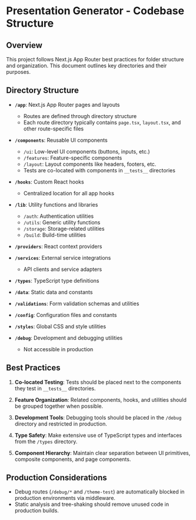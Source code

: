 # Presentation Generator - Codebase Structure

## Overview

This project follows Next.js App Router best practices for folder structure and organization. This document outlines key directories and their purposes.

## Directory Structure

- **`/app`**: Next.js App Router pages and layouts
  - Routes are defined through directory structure
  - Each route directory typically contains `page.tsx`, `layout.tsx`, and other route-specific files

- **`/components`**: Reusable UI components
  - `/ui`: Low-level UI components (buttons, inputs, etc.)
  - `/features`: Feature-specific components
  - `/layout`: Layout components like headers, footers, etc.
  - Tests are co-located with components in `__tests__` directories

- **`/hooks`**: Custom React hooks
  - Centralized location for all app hooks

- **`/lib`**: Utility functions and libraries
  - `/auth`: Authentication utilities
  - `/utils`: Generic utility functions
  - `/storage`: Storage-related utilities
  - `/build`: Build-time utilities

- **`/providers`**: React context providers

- **`/services`**: External service integrations
  - API clients and service adapters

- **`/types`**: TypeScript type definitions

- **`/data`**: Static data and constants

- **`/validations`**: Form validation schemas and utilities

- **`/config`**: Configuration files and constants

- **`/styles`**: Global CSS and style utilities

- **`/debug`**: Development and debugging utilities
  - Not accessible in production

## Best Practices

1. **Co-located Testing**: Tests should be placed next to the components they test in `__tests__` directories.

2. **Feature Organization**: Related components, hooks, and utilities should be grouped together when possible.

3. **Development Tools**: Debugging tools should be placed in the `/debug` directory and restricted in production.

4. **Type Safety**: Make extensive use of TypeScript types and interfaces from the `/types` directory.

5. **Component Hierarchy**: Maintain clear separation between UI primitives, composite components, and page components.

## Production Considerations

- Debug routes (`/debug/*` and `/theme-test`) are automatically blocked in production environments via middleware.
- Static analysis and tree-shaking should remove unused code in production builds. 